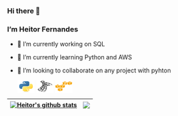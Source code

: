 ### Hi there 👋
### I’m Heitor Fernandes

- 🔭 I’m currently working on SQL
- 🌱 I’m currently learning Python and AWS
- 👯 I’m looking to collaborate on any project with pyhton


  <code><img align="center" alt="Rafa-Python" height="30" width="40" src="https://raw.githubusercontent.com/devicons/devicon/master/icons/python/python-original.svg"></code>
  <code><img align="center" height="30" width="40" src="https://raw.githubusercontent.com/devicons/devicon/master/icons/microsoftsqlserver/microsoftsqlserver-plain.svg"></code>
  <code><img align="center" height="30" width="40" src="https://raw.githubusercontent.com/devicons/devicon/master/icons/amazonwebservices/amazonwebservices-original.svg"></code>




| <a href="https://github.com/heitorff/github-readme-stats"><img align="center" src="https://github-readme-stats.vercel.app/api?username=heitorff&show_icons=true&include_all_commits=true&theme=buefy&hide_border=true" alt="Heitor's github stats" /></a> | <a href="https://github.com/heitorff/github-readme-stats"><img align="center" src="https://github-readme-stats.vercel.app/api/top-langs/?username=heitorff&layout=compact&theme=buefy&hide_border=true" /></a> |
| ------------- | ------------- |

